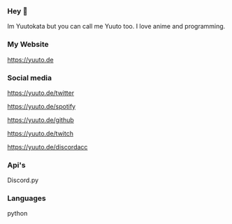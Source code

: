 ### Hey 👋

Im Yuutokata but you can call me Yuuto too. I love anime
and programming.

### My Website

https://yuuto.de

### Social media

https://yuuto.de/twitter

https://yuuto.de/spotify

https://yuuto.de/github

https://yuuto.de/twitch

https://yuuto.de/discordacc

### Api's

Discord.py

### Languages

python

<!--
**Yuutokata/Yuutokata** is a ✨ _special_ ✨ repository because its `README.md` (this file) appears on your GitHub profile.

Here are some ideas to get you started:

- 🔭 I’m currently working on ...
- 🌱 I’m currently learning ...
- 👯 I’m looking to collaborate on ...
- 🤔 I’m looking for help with ...
- 💬 Ask me about ...
- 📫 How to reach me: ...
- 😄 Pronouns: ...
- ⚡ Fun fact: ...
-->
